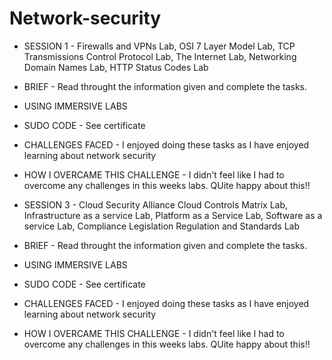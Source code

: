 # Network-security
- SESSION 1 - Firewalls and VPNs Lab, OSI 7 Layer Model Lab, TCP Transmissions Control Protocol Lab, The Internet Lab, Networking Domain Names Lab, HTTP Status Codes Lab 
- BRIEF - Read throught the information given and complete the tasks.
- USING IMMERSIVE LABS
- SUDO CODE - See certificate
- CHALLENGES FACED - I enjoyed doing these tasks as I have enjoyed learning about network security
- HOW I OVERCAME THIS CHALLENGE - I didn't feel like I had to overcome any challenges in this weeks labs. QUite happy about this!!

- SESSION 3 - Cloud Security Alliance Cloud Controls Matrix Lab, Infrastructure as a service Lab, Platform as a Service Lab, Software as a service Lab, Compliance Legislation Regulation and Standards Lab
- BRIEF - Read throught the information given and complete the tasks.
- USING IMMERSIVE LABS
- SUDO CODE - See certificate
- CHALLENGES FACED - I enjoyed doing these tasks as I have enjoyed learning about network security
- HOW I OVERCAME THIS CHALLENGE - I didn't feel like I had to overcome any challenges in this weeks labs. QUite happy about this!!
